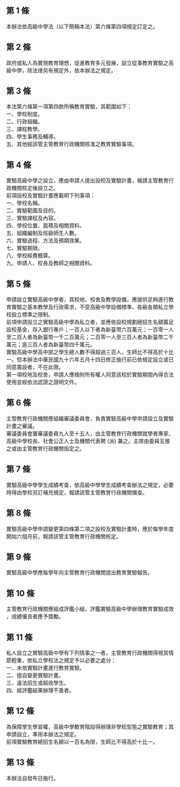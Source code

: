 第 1 條
-------
本辦法依高級中學法（以下簡稱本法）第六條第四項規定訂定之。

第 2 條
-------
政府或私人為實現教育理想，促進教育多元發展，設立從事教育實驗之高  
級中學，除法律另有規定外，依本辦法之規定。

第 3 條
-------
本法第六條第一項第四款所稱教育實驗，其範圍如下：  
一、學校制度。  
二、行政組織。  
三、課程教學。  
四、學生事務及輔導。  
五、其他經該管主管教育行政機關核准之教育實驗事項。

第 4 條
-------
實驗高級中學之設立，應由申請人提出設校及實驗計畫，報請主管教育行  
政機關核定後設立之。  
前項設校及實驗計畫應載明下列事項：  
一、學校名稱。  
二、實驗範圍及目的。  
三、實驗課程及內容。  
四、學校位置、面積及相關資料。  
五、組織編制及班級師生人數。  
六、實驗過程、方法及預期效果。  
七、實驗期限。  
八、學校經費概算。  
九、申請人、校長及教師之相關資料。

第 5 條
-------
申請設立實驗高級中學者，其校地、校舍及教學設備，應提供足夠進行教  
育實驗之基本教學及行政需求，不受高級中學設備標準、各級各類私立學  
校設立標準之限制。  
前項申請設立之實驗高級中學為私立者，並應依設校規劃總招生名額籌足  
設校基金，存入銀行專戶；一百人以下者為新臺幣六百萬元；一百零一人  
至二百人者為新臺幣一千二百萬元；二百零一人至三百人者為新臺幣二千  
萬元；逾三百人者為新臺幣四千萬元。  
實驗高級中學高中部之學生總人數不得超過三百人，生師比不得高於十比  
一。但本辦法中華民國九十六年五月十四日修正施行前已依規定設立或已  
同意籌設者，不在此限。  
第一項校地及校舍，申請人應檢附所有權人同意該校於實驗期間內得合法  
使用並經依法認證之證明文件。

第 6 條
-------
主管教育行政機關應組織審議委員會，負責實驗高級中學申請設立及實驗  
計畫之審議。  
審議委員會置審議委員九人至十五人，由主管教育行政機關就學者專家、  
高級中學校長、社會公正人士及機關代表聘 (派) 兼之。主席由委員互推  
之或由主管教育行政機關指定之。

第 7 條
-------
實驗高級中學學生成績考查，依高級中學學生成績考查辦法之規定，必要  
時得由學校另訂補充規定，報請該管主管教育行政機關備查。

第 8 條
-------
實驗高級中學申請變更第四條第二項之設校及實驗計畫時，應於每學年度  
開始六個月前，報請該管主管教育行政機關核定。

第 9 條
-------
實驗高級中學應每學年向主管教育行政機關提出教育實驗報告。

第 10 條
--------
主管教育行政機關應組成評鑑小組，評鑑實驗高級中學辦理教育實驗成效  
，成績優良者應予獎勵。

第 11 條
--------
私人設立之實驗高級中學有下列情事之一者，主管教育行政機關得視其情  
節輕重，依私立學校法之規定予以必要之處分：  
一、未依實驗計畫進行教育實驗。  
二、擅自變更實驗計畫。  
三、違法招生或超收學生。  
四、經評鑑結果辦理不善者。

第 12 條
--------
為保障學生學習權，高級中學教育階段得辦理非學校型態之實驗教育；其  
申請設立，準用本辦法之規定。  
前項實驗教育總招生名額以一百名為限，生師比不得高於十比一。

第 13 條
--------
本辦法自發布日施行。

